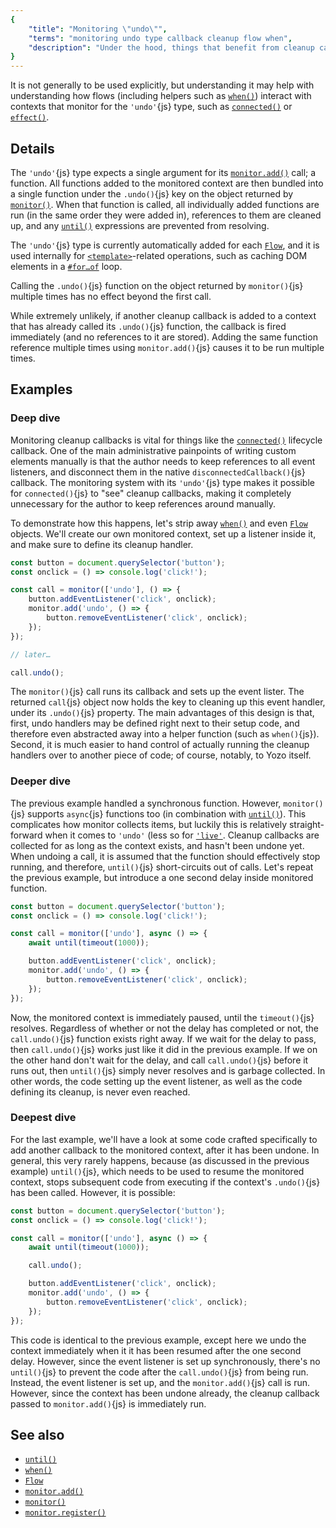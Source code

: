 ```yaml
---
{
	"title": "Monitoring \"undo\"",
	"terms": "monitoring undo type callback cleanup flow when",
	"description": "Under the hood, things that benefit from cleanup callbacks (such as `Flow`{js} objects) use this type to specify how to be undone."
}
---
```


It is not generally to be used explicitly, but understanding it may help with understanding how flows (including helpers such as [`when()`](/docs/when/)) interact with contexts that monitor for the `'undo'`{js} type, such as [`connected()`](/docs/components/connected/) or [`effect()`](/docs/effect/).

## Details

The `'undo'`{js} type expects a single argument for its [`monitor.add()`](/docs/monitor/add/) call; a function. All functions added to the monitored context are then bundled into a single function under the `.undo()`{js} key on the object returned by [`monitor()`](/docs/monitor/). When that function is called, all individually added functions are run (in the same order they were added in), references to them are cleaned up, and any [`until()`](/docs/monitor/until/) expressions are prevented from resolving.

The `'undo'`{js} type is currently automatically added for each [`Flow`](/docs/flow/), and it is used internally for [`<template>`](/docs/components/template/)-related operations, such as caching DOM elements in a [`#for…of`](/docs/components/template/for-of/) loop.

Calling the `.undo()`{js} function on the object returned by `monitor()`{js} multiple times has no effect beyond the first call.

While extremely unlikely, if another cleanup callback is added to a context that has already called its `.undo()`{js} function, the callback is fired immediately (and no references to it are stored). Adding the same function reference multiple times using `monitor.add()`{js} causes it to be run multiple times.

## Examples

### Deep dive

Monitoring cleanup callbacks is vital for things like the [`connected()`](/docs/components/connected/) lifecycle callback. One of the main administrative painpoints of writing custom elements manually is that the author needs to keep references to all event listeners, and disconnect them in the native `disconnectedCallback()`{js} callback. The monitoring system with its `'undo'`{js} type makes it possible for `connected()`{js} to "see" cleanup callbacks, making it completely unnecessary for the author to keep references around manually.

To demonstrate how this happens, let's strip away [`when()`](/docs/when/) and even [`Flow`](/docs/flow/) objects. We'll create our own monitored context, set up a listener inside it, and make sure to define its cleanup handler.

```js
const button = document.querySelector('button');
const onclick = () => console.log('click!');

const call = monitor(['undo'], () => {
	button.addEventListener('click', onclick);
	monitor.add('undo', () => {
		button.removeEventListener('click', onclick);
	});
});

// later…

call.undo();
```

The `monitor()`{js} call runs its callback and sets up the event lister. The returned `call`{js} object now holds the key to cleaning up this event handler, under its `.undo()`{js} property. The main advantages of this design is that, first, undo handlers may be defined right next to their setup code, and therefore even abstracted away into a helper function (such as `when()`{js}). Second, it is much easier to hand control of actually running the cleanup handlers over to another piece of code; of course, notably, to Yozo itself.

### Deeper dive

The previous example handled a synchronous function. However, `monitor()`{js} supports `async`{js} functions too (in combination with [`until()`](/docs/monitor/until/)). This complicates how monitor collects items, but luckily this is relatively straight-forward when it comes to `'undo'` (less so for [`'live'`](/docs/monitor/live/). Cleanup callbacks are collected for as long as the context exists, and hasn't been undone yet. When undoing a call, it is assumed that the function should effectively stop running, and therefore, `until()`{js} short-circuits out of calls. Let's repeat the previous example, but introduce a one second delay inside monitored function.

```js
const button = document.querySelector('button');
const onclick = () => console.log('click!');

const call = monitor(['undo'], async () => {
	await until(timeout(1000));

	button.addEventListener('click', onclick);
	monitor.add('undo', () => {
		button.removeEventListener('click', onclick);
	});
});
```

Now, the monitored context is immediately paused, until the `timeout()`{js} resolves. Regardless of whether or not the delay has completed or not, the `call.undo()`{js} function exists right away. If we wait for the delay to pass, then `call.undo()`{js} works just like it did in the previous example. If we on the other hand don't wait for the delay, and call `call.undo()`{js} before it runs out, then `until()`{js} simply never resolves and is garbage collected. In other words, the code setting up the event listener, as well as the code defining its cleanup, is never even reached.

### Deepest dive

For the last example, we'll have a look at some code crafted specifically to add another callback to the monitored context, after it has been undone. In general, this very rarely happens, because (as discussed in the previous example) `until()`{js}, which needs to be used to resume the monitored context, stops subsequent code from executing if the context's `.undo()`{js} has been called. However, it is possible:

```js
const button = document.querySelector('button');
const onclick = () => console.log('click!');

const call = monitor(['undo'], async () => {
	await until(timeout(1000));

	call.undo();

	button.addEventListener('click', onclick);
	monitor.add('undo', () => {
		button.removeEventListener('click', onclick);
	});
});
```

This code is identical to the previous example, except here we undo the context immediately when it it has been resumed after the one second delay. However, since the event listener is set up synchronously, there's no `until()`{js} to prevent the code after the `call.undo()`{js} from being run. Instead, the event listener is set up, and the `monitor.add()`{js} call is run. However, since the context has been undone already, the cleanup callback passed to `monitor.add()`{js} is immediately run.

## See also

- [`until()`](/docs/monitor/until/)
- [`when()`](/docs/when/)
- [`Flow`](/docs/flow/)
- [`monitor.add()`](/docs/monitor/add/)
- [`monitor()`](/docs/monitor/)
- [`monitor.register()`](/docs/monitor/register/)
